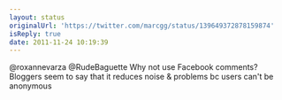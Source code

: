 ```yaml
---
layout: status
originalUrl: 'https://twitter.com/marcgg/status/139649372878159874'
isReply: true
date: 2011-11-24 10:19:39
---
```


@roxannevarza @RudeBaguette Why not use Facebook comments? Bloggers seem to say that it reduces noise & problems bc users can't be anonymous
